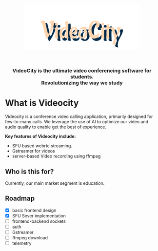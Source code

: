 <p align="center">
<img src="./demo/demo/public/VideoCity.svg" width="75%" alt="videocity banner">
</p>
<br/>
<h3 align="center">
    <span> VideoCity </span>
    is the ultimate video conferencing software for students.
    <br/>
     Revolutionizing the way we study
</h3>

# What is Videocity
Videocity is a conference video calling application, primarily designed for few-to-many calls. We leverage the use of AI to optimize our video and audio quality to enable get the best of experience. 

**Key features of Videocity include:** 
- SFU based webrtc streaming.
- Gstreamer for videos
- server-based Video recording using ffmpeg

## Who is this for?
Currently, our main market segment is education.

## Roadmap
- [x] basic frontend design
- [x] SFU Sever implementation
- [ ] frontend-backend sockets 
- [ ] auth
- [ ] Gstreamer
- [ ] ffmpeg download
- [ ] telemetry
